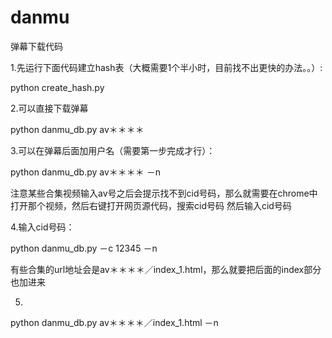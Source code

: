 # danmu
弹幕下载代码

1.先运行下面代码建立hash表（大概需要1个半小时，目前找不出更快的办法。。）:

python create_hash.py

2.可以直接下载弹幕

python danmu_db.py  av＊＊＊＊

3.可以在弹幕后面加用户名（需要第一步完成才行）：

python danmu_db.py  av＊＊＊＊ －n

注意某些合集视频输入av号之后会提示找不到cid号码，那么就需要在chrome中打开那个视频，然后右键打开网页源代码，搜索cid号码
然后输入cid号码

4.输入cid号码：

python danmu_db.py －c 12345 －n

有些合集的url地址会是av＊＊＊＊／index_1.html，那么就要把后面的index部分也加进来

5.
python danmu_db.py  av＊＊＊＊／index_1.html －n
